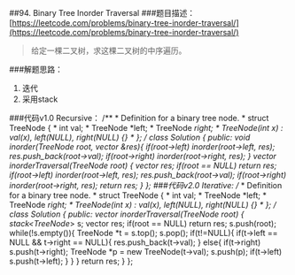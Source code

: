 ##94. Binary Tree Inorder Traversal
###题目描述：[https://leetcode.com/problems/binary-tree-inorder-traversal/](https://leetcode.com/problems/binary-tree-inorder-traversal/)
> 给定一棵二叉树，求这棵二叉树的中序遍历。

###解题思路：
1. 迭代
2. 采用stack

###代码v1.0 Recursive：
	/**
	 * Definition for a binary tree node.
	 * struct TreeNode {
	 *     int val;
	 *     TreeNode *left;
	 *     TreeNode *right;
	 *     TreeNode(int x) : val(x), left(NULL), right(NULL) {}
	 * };
	 */
	class Solution {
	public:
	    void inorder(TreeNode *root, vector<int> &res){
	        if(root->left) inorder(root->left, res);
	        res.push_back(root->val);
	        if(root->right) inorder(root->right, res);
	    }
	    vector<int> inorderTraversal(TreeNode* root) {
	        vector<int> res;
	        if(root == NULL)
	            return res;
	        if(root->left) inorder(root->left, res);
	        res.push_back(root->val);
	        if(root->right) inorder(root->right, res);
	        return res;
	    }
	};
###代码v2.0 Iterative:
	/**
	 * Definition for a binary tree node.
	 * struct TreeNode {
	 *     int val;
	 *     TreeNode *left;
	 *     TreeNode *right;
	 *     TreeNode(int x) : val(x), left(NULL), right(NULL) {}
	 * };
	 */
	class Solution {
	public:
	    vector<int> inorderTraversal(TreeNode* root) {
	        stack<TreeNode*> s;
	        vector<int> res;
	        if(root == NULL)
	            return res;
	        s.push(root);
	        while(!s.empty()){
	            TreeNode *t = s.top();
	            s.pop();
	            if(t!=NULL){
	                if(t->left == NULL && t->right == NULL){
	                    res.push_back(t->val);
	                }
	                else{
	                    if(t->right) s.push(t->right);
	                    TreeNode *p = new TreeNode(t->val);
	                    s.push(p);
	                    if(t->left) s.push(t->left);
	                }
	            }
	        }
	        return res;
	    }
	};